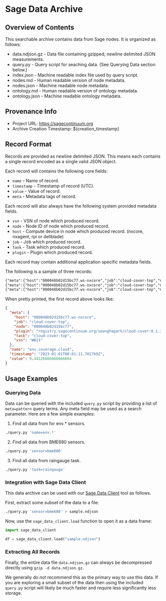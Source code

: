 # Sage Data Archive

## Overview of Contents

This searchable archive contains data from Sage nodes. It is organized as follows:

* data.ndjson.gz - Data file containing gzipped, newline delimited JSON measurements.
* query.py - Query script for seaching data. (See Querying Data section below.)
* index.json - Machine readable index file used by query script.
* nodes.md - Human readable version of node metadata.
* nodes.json - Machine readable node metadata.
* ontology.md - Human readable version of ontology metadata.
* ontology.json - Machine readable ontology metadata.

## Provenance Info

* Project URL: https://sagecontinuum.org
* Archive Creation Timestamp: ${creation_timestamp}

## Record Format

Records are provided as newline delimited JSON. This means each contains a single record encoded as a single valid JSON object.

Each record will contains the following core fields:

* `name` - Name of record.
* `timestamp` - Timestamp of record (UTC).
* `value` - Value of record.
* `meta` - Metadata tags of record.

Each record will also always have the following system provided metadata fields.

* `vsn` - VSN of node which produced record.
* `node` - Node ID of node which produced record.
* `host` - Compute device in node which produced record. (nxcore, nxagent, rpi or dellblade)
* `job` - Job which produced record.
* `task` - Task which produced record.
* `plugin` - Plugin which produced record.

Each record may contain additional application specific metadata fields.

The following is a sample of three records:

```txt
{"meta":{"host":"000048b02d15bc77.ws-nxcore","job":"cloud-cover-top","node":"000048b02d15bc77","plugin":"registry.sagecontinuum.org/seonghapark/cloud-cover:0.1.3","task":"cloud-cover-top","vsn":"W021"},"name":"env.coverage.cloud","timestamp":"2023-01-01T00:01:11.701769Z","value":0.44126666666666664}
{"meta":{"host":"000048b02d15bc77.ws-nxcore","job":"cloud-cover-top","node":"000048b02d15bc77","plugin":"registry.sagecontinuum.org/seonghapark/cloud-cover:0.1.3","task":"cloud-cover-top","vsn":"W021"},"name":"env.coverage.cloud","timestamp":"2023-01-01T00:10:42.471485Z","value":0.9982666666666666}
{"meta":{"host":"000048b02d15bc77.ws-nxcore","job":"cloud-cover-top","node":"000048b02d15bc77","plugin":"registry.sagecontinuum.org/seonghapark/cloud-cover:0.1.3","task":"cloud-cover-top","vsn":"W021"},"name":"env.coverage.cloud","timestamp":"2023-01-01T00:27:29.454493Z","value":0.9987555555555555}
```

When pretty printed, the first record above looks like:

```json
{
  "meta": {
    "host": "000048b02d15bc77.ws-nxcore",
    "job": "cloud-cover-top",
    "node": "000048b02d15bc77",
    "plugin": "registry.sagecontinuum.org/seonghapark/cloud-cover:0.1.3",
    "task": "cloud-cover-top",
    "vsn": "W021"
  },
  "name": "env.coverage.cloud",
  "timestamp": "2023-01-01T00:01:11.701769Z",
  "value": 0.44126666666666664
}
```

## Usage Examples

### Querying Data

Data can be queried with the included `query.py` script by providing a list of `meta=pattern` query terms. Any meta field may be used as a search parameter. Here are a few simple examples:

1. Find all data from for env.* sensors.

```sh
./query.py 'name=env.*'
```

2. Find all data from BME680 sensors.

```sh
./query.py 'sensor=bme680'
```

3. Find all data from raingauge task.

```sh
./query.py 'task=raingauge'
```

### Integration with Sage Data Client

This data archive can be used with our [Sage Data Client](https://github.com/sagecontinuum/sage-data-client) tool as follows.

First, extract some subset of the data to a file:

```sh
./query.py 'sensor=bme680' > sample.ndjson
```

Now, use the `sage_data_client.load` function to open it as a data frame:

```python
import sage_data_client

df = sage_data_client.load("sample.ndjson")
```

### Extracting All Records

Finally, the entire data file `data.ndjson.gz` can always be decompressed directly using `gzip -d data.ndjson.gz`.

We generally do *not* recommend this as the primary way to use this data. If you are exploring a small subset of the
data then using the included `query.py` script will likely be much faster and require less significantly less storage.
